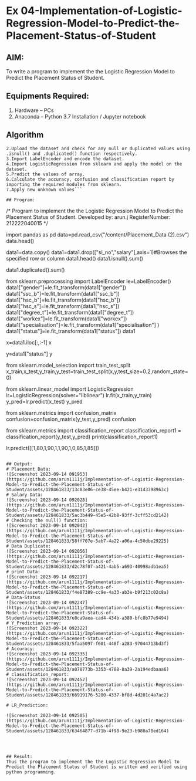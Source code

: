 # Ex 04-Implementation-of-Logistic-Regression-Model-to-Predict-the-Placement-Status-of-Student
## AIM:
To write a program to implement the the Logistic Regression Model to Predict the Placement Status of Student.
## Equipments Required:
1. Hardware – PCs
2. Anaconda – Python 3.7 Installation / Jupyter notebook
## Algorithm
```1.mport the standard libraries.
2.Upload the dataset and check for any null or duplicated values using .isnull() and .duplicated() function respectively.
3.Import LabelEncoder and encode the dataset.
4.Import LogisticRegression from sklearn and apply the model on the dataset.
5.Predict the values of array.
6.Calculate the accuracy, confusion and classification report by importing the required modules from sklearn.
7.Apply new unknown values```

## Program:
```
/*
Program to implement the the Logistic Regression Model to Predict the Placement Status of Student.
Developed by: arun.j
RegisterNumber:  212222040015
*/


import pandas as pd
data=pd.read_csv("/content/Placement_Data (2).csv")
data.head()

data1=data.copy()
data1=data1.drop(["sl_no","salary"],axis=1)#Browses the specified row or column
data1.head()
data1.isnull().sum()

data1.duplicated().sum()

from sklearn.preprocessing import LabelEncoder
le=LabelEncoder()
data1["gender"]=le.fit_transform(data1["gender"])
data1["ssc_b"]=le.fit_transform(data1["ssc_b"])
data1["hsc_b"]=le.fit_transform(data1["hsc_b"])
data1["hsc_s"]=le.fit_transform(data1["hsc_s"])
data1["degree_t"]=le.fit_transform(data1["degree_t"])
data1["workex"]=le.fit_transform(data1["workex"])
data1["specialisation"]=le.fit_transform(data1["specialisation"] )
data1["status"]=le.fit_transform(data1["status"])
data1

x=data1.iloc[:,:-1]
x

y=data1["status"]
y

from sklearn.model_selection import train_test_split
x_train,x_test,y_train,y_test=train_test_split(x,y,test_size=0.2,random_state=0)

from sklearn.linear_model import LogisticRegression
lr=LogisticRegression(solver="liblinear")
lr.fit(x_train,y_train)
y_pred=lr.predict(x_test)
y_pred

from sklearn.metrics import confusion_matrix
confusion=confusion_matrix(y_test,y_pred)
confusion

from sklearn.metrics import classification_report
classification_report1 = classification_report(y_test,y_pred)
print(classification_report1)

lr.predict([[1,80,1,90,1,1,90,1,0,85,1,85]])
```

## Output:
# Placement Data:
![Screenshot 2023-09-14 091953](https://github.com/arun1111j/Implementation-of-Logistic-Regression-Model-to-Predict-the-Placement-Status-of-Student/assets/128461833/13c83e06-ce38-45ee-b421-e3143398963c)
# Salary Data:
![Screenshot 2023-09-14 092028](https://github.com/arun1111j/Implementation-of-Logistic-Regression-Model-to-Predict-the-Placement-Status-of-Student/assets/128461833/5ac3b449-45e5-42b8-93ff-3cff53cd2142)
# Checking the null() function:
![Screenshot 2023-09-14 092042](https://github.com/arun1111j/Implementation-of-Logistic-Regression-Model-to-Predict-the-Placement-Status-of-Student/assets/128461833/58ff707e-5ab7-4a22-a06a-4c50dbe29225)
# Data Duplicate:
![Screenshot 2023-09-14 092056](https://github.com/arun1111j/Implementation-of-Logistic-Regression-Model-to-Predict-the-Placement-Status-of-Student/assets/128461833/d2c78f07-a421-4ab5-a693-40998adb1ea5)
# print Data:
![Screenshot 2023-09-14 092217](https://github.com/arun1111j/Implementation-of-Logistic-Regression-Model-to-Predict-the-Placement-Status-of-Student/assets/128461833/f4e87389-cc9e-4a33-ab3e-b9f213c02c8a)
# Data-Status
![Screenshot 2023-09-14 092247](https://github.com/arun1111j/Implementation-of-Logistic-Regression-Model-to-Predict-the-Placement-Status-of-Student/assets/128461833/e8ca9aea-cad4-434b-a380-bfc8b77e9494)
# Y_Prediction array:
![Screenshot 2023-09-14 092322](https://github.com/arun1111j/Implementation-of-Logistic-Regression-Model-to-Predict-the-Placement-Status-of-Student/assets/128461833/5faa5097-f601-448f-a283-97044713bd3f)
# Accuracy:
![Screenshot 2023-09-14 092335](https://github.com/arun1111j/Implementation-of-Logistic-Regression-Model-to-Predict-the-Placement-Status-of-Student/assets/128461833/a078773b-3353-4788-8a39-2a194edbaaa6)
# classification_report:
![Screenshot 2023-09-14 092452](https://github.com/arun1111j/Implementation-of-Logistic-Regression-Model-to-Predict-the-Placement-Status-of-Student/assets/128461833/66919176-5280-4337-bf8d-4d201c4a7ac2)

# LR_Prediction:

![Screenshot 2023-09-14 092505](https://github.com/arun1111j/Implementation-of-Logistic-Regression-Model-to-Predict-the-Placement-Status-of-Student/assets/128461833/63464877-d71b-4f98-9e23-b980a78ed164)




## Result:
Thus the program to implement the the Logistic Regression Model to Predict the Placement Status of Student is written and verified using python programming.
